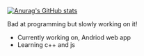 [![Anurag's GitHub stats](https://github-readme-stats.vercel.app/api?username=Core310)](https://github.com/anuraghazra/github-readme-stats)

Bad at programming but slowly working on it! 

- Currently working on, Andriod web app
- Learning c++ and js
<!--
**Core310/Core310** is a ✨ _special_ ✨ repository because its `README.md` (this file) appears on your GitHub profile.

Here are some ideas to get you started:

- 🔭 I’m currently working on ...
- 🌱 I’m currently learning ...
- 👯 I’m looking to collaborate on ...
- 🤔 I’m looking for help with ...
- 💬 Ask me about ...
- 📫 How to reach me: ...
- 😄 Pronouns: ...
- ⚡ Fun fact: ...
-->
